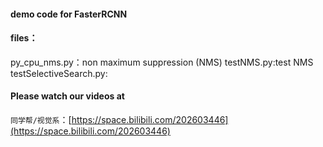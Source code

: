 #### demo code for FasterRCNN 


#### files：
py_cpu_nms.py：non maximum suppression (NMS)
testNMS.py:test NMS
testSelectiveSearch.py: 


#### Please watch our videos at
`同学帮/视觉系`：[https://space.bilibili.com/202603446](https://space.bilibili.com/202603446)
